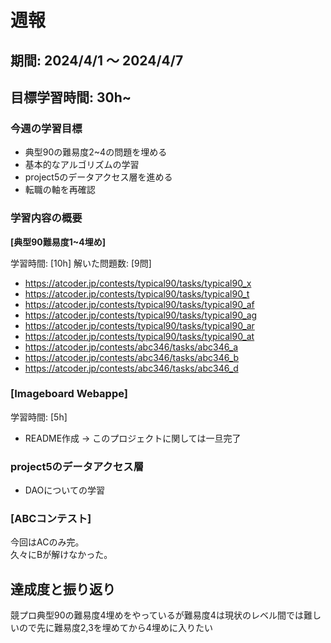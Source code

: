 # 週報

## 期間: 2024/4/1 ～ 2024/4/7

## 目標学習時間: 30h~

### 今週の学習目標
- 典型90の難易度2~4の問題を埋める
- 基本的なアルゴリズムの学習
- project5のデータアクセス層を進める
- 転職の軸を再確認

  
### 学習内容の概要
**[典型90難易度1~4埋め]**

学習時間: [10h]
解いた問題数: [9問]
- https://atcoder.jp/contests/typical90/tasks/typical90_x
- https://atcoder.jp/contests/typical90/tasks/typical90_t
- https://atcoder.jp/contests/typical90/tasks/typical90_af
- https://atcoder.jp/contests/typical90/tasks/typical90_ag
- https://atcoder.jp/contests/typical90/tasks/typical90_ar
- https://atcoder.jp/contests/typical90/tasks/typical90_at
- https://atcoder.jp/contests/abc346/tasks/abc346_a
- https://atcoder.jp/contests/abc346/tasks/abc346_b
- https://atcoder.jp/contests/abc346/tasks/abc346_d


### [Imageboard Webappe]
学習時間: [5h]
- README作成 -> このプロジェクトに関しては一旦完了


### project5のデータアクセス層
- DAOについての学習


### [ABCコンテスト]
今回はACのみ完。</br>
久々にBが解けなかった。


## 達成度と振り返り
競プロ典型90の難易度4埋めをやっているが難易度4は現状のレベル間では難しいので先に難易度2,3を埋めてから4埋めに入りたい</br>
